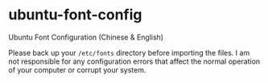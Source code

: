 # ubuntu-font-config
Ubuntu Font Configuration (Chinese &amp; English)

Please back up your `/etc/fonts` directory before importing the files. I am not responsible for any configuration errors that affect the normal operation of your computer or corrupt your system.
